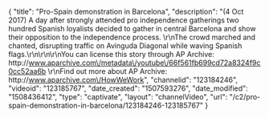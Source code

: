{
    "title": "Pro-Spain demonstration in Barcelona",
    "description": "(4 Oct 2017) A day after strongly attended pro independence gatherings two hundred Spanish loyalists decided to gather in central Barcelona and show their opposition to the independence process. \r\nThe crowd marched and chanted, disrupting traffic on Avinguda Diagonal while waving Spanish flags.\r\n\r\n\r\nYou can license this story through AP Archive: http:\/\/www.aparchive.com\/metadata\/youtube\/66f561fb699cd72a8324f9c0cc52aa6b \r\nFind out more about AP Archive: http:\/\/www.aparchive.com\/HowWeWork",
    "channelid": "123184246",
    "videoid": "123185767",
    "date_created": "1507593276",
    "date_modified": "1508436412",
    "type": "captivate",
    "layout": "channelVideo",
    "url": "\/c2\/pro-spain-demonstration-in-barcelona\/123184246-123185767"
}
